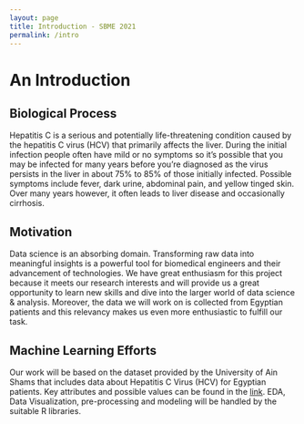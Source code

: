 ```yaml
---
layout: page
title: Introduction - SBME 2021
permalink: /intro
---
```


# An Introduction

## Biological Process

Hepatitis C is a serious and potentially life-threatening
condition caused by the hepatitis C virus (HCV) that primarily affects the liver. During the initial infection people
often have mild or no symptoms so it’s possible that you
may be infected for many years before you’re diagnosed as
the virus persists in the liver in about 75% to 85% of those
initially infected. Possible symptoms include fever, dark
urine, abdominal pain, and yellow tinged skin. Over many
years however, it often leads to liver disease and occasionally cirrhosis.


## Motivation

Data science is an absorbing domain. Transforming raw
data into meaningful insights is a powerful tool for biomedical engineers and their advancement of technologies. We
have great enthusiasm for this project because it meets our
research interests and will provide us a great opportunity to
learn new skills and dive into the larger world of data science & analysis. Moreover, the data we will work on is
collected from Egyptian patients and this relevancy makes
us even more enthusiastic to fulfill our task.

## Machine Learning Efforts

Our work will be based on the dataset provided by the
University of Ain Shams that includes data about Hepatitis
C Virus (HCV) for Egyptian patients. Key attributes and
possible values can be found in the [link](https://archive.ics.uci.edu/ml/datasets/Hepatitis+C+Virus+%28HCV%29+for+Egyptian+patients). EDA, Data Visualization, pre-processing and modeling will be handled by
the suitable R libraries.
